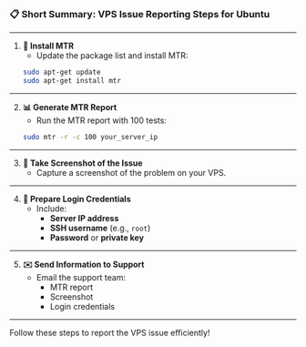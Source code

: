 ### 📋 **Short Summary: VPS Issue Reporting Steps for Ubuntu**

---

1. **🔧 Install MTR**  
   - Update the package list and install MTR:
   ```bash
   sudo apt-get update
   sudo apt-get install mtr
   ```

---

2. **📊 Generate MTR Report**  
   - Run the MTR report with 100 tests:
   ```bash
   sudo mtr -r -c 100 your_server_ip
   ```

---

3. **📸 Take Screenshot of the Issue**  
   - Capture a screenshot of the problem on your VPS.

---

4. **🔐 Prepare Login Credentials**  
   - Include:
     - **Server IP address**
     - **SSH username** (e.g., `root`)
     - **Password** or **private key**

---

5. **✉️ Send Information to Support**  
   - Email the support team:
     - MTR report
     - Screenshot
     - Login credentials

--- 

Follow these steps to report the VPS issue efficiently!
